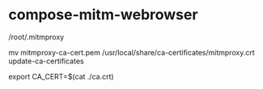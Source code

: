 # compose-mitm-webrowser

/root/.mitmproxy

mv mitmproxy-ca-cert.pem /usr/local/share/ca-certificates/mitmproxy.crt
update-ca-certificates

export CA_CERT=$(cat ./ca.crt)
